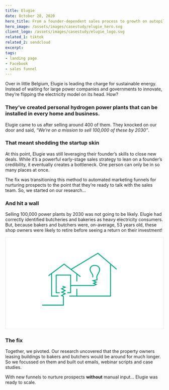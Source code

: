 ```yaml
---
title: Elugie
date: October 28, 2020
hero_title: From a founder-dependent sales process to growth on autopilot
hero_image: /assets/images/casestudy/elugie_hero.svg
client_logo: /assets/images/casestudy/elugie_logo.svg
related_1: tiktok
related_2: sendcloud
excerpt:
tags:
- landing page
- Facebook
- sales funnel
---
```


<p class="lead">
Over in little Belgium, Elugie is leading the charge for sustainable energy.
Instead of waiting for large power companies and governments to innovate, they’re flipping the electricity model on its head. How?
</p>

### They’ve created personal hydrogen power plants that can be installed in every home and business.
Elugie came to us after selling around 400 of them. They knocked on our door and said, *“We’re on a mission to sell 100,000 of these by 2030”*.

### That meant shedding the startup skin

At this point, Elugie was still leveraging their founder’s skills to close new deals. While it’s a powerful early-stage sales strategy to lean on a founder’s credibility, it eventually creates a bottleneck. One person can only be in so many places at once.

The fix was transitioning this method to automated marketing funnels for nurturing prospects to the point that they’re ready to talk with the sales team. So, we started on our research...


### And hit a wall

Selling 100,000 power plants by 2030 was not going to be likely.
Elugie had correctly identified butcheries and bakeries as heavy electricity consumers. But, because bakers and butchers were, on-average, 53 years old, these shop owners were likely to retire before seeing a return on their investment!


![](/assets/images/casestudy/elugie_1.png)

### The fix

Together, we pivoted. Our research uncovered that the property owners leasing buildings to bakers and butchers would be around for much longer. So we focussed on them and built out emails, webinar scripts and case studies.

With new funnels to nurture prospects **without** manual input... Elugie was ready to scale.